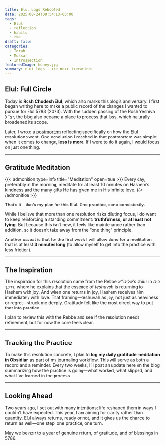 ```yaml
---
title: Elul Logs Rebooted
date: 2025-08-24T09:54:13+03:00
tags:
  - Elul
  - reflection
  - habits
  - אלול
draft: false
categories:
  - Torah
  - Mussar
  - Introspection
featuredImage: honey.jpg
summary: Elul logs - the next iteration!
---
```

## Elul: Full Circle

Today is **Rosh Chodesh Elul**, which also marks this blog’s anniversary. I first began writing here to make a public record of the changes I wanted to pursue for Elul 5783 (2023). With the sudden passing of the Rosh Yeshiva זצ״ל, the blog also became a place to process that loss, which naturally broadened its scope.

Later, I wrote a [postmortem](https://www.dewofyouryouth.com/post/elul-5783-postmortem/) reflecting specifically on how the Elul resolutions went. One conclusion I reached in that postmortem was simple: when it comes to change, **less is more**. If I were to do it again, I would focus on just one thing.

---

## Gratitude Meditation

{{< admonition type=info title="Meditation" open=true >}}
Every day, preferably in the morning, meditate for at least 10 minutes on Hashem’s kindness and the many gifts He has given me in His infinite love.
{{< /admonition >}}

That’s it—that’s my plan for this Elul. One practice, done consistently.

While I believe that more than one resolution risks diluting focus, I do want to keep reinforcing a standing commitment: **truthfulness, or at least not lying**. But because this isn’t new, it feels like maintenance rather than addition, so it doesn’t take away from the “one thing” principle.

Another caveat is that for the first week I will allow done for a meditation that is at least **3 minutes long** (to allow myself to get into the practice with less friction).

---

## The Inspiration

The inspiration for this resolution came from the Rebbe _שליט״א_’s shiur in _בים דרכך_, where he explains that the essence of _teshuvah_ is returning to Hashem with joy. And when one returns in joy, Hashem receives him immediately with love. That framing—teshuvah as joy, not just as heaviness or regret—struck me deeply. Gratitude felt like the most direct way to put that into practice.

I plan to review this with the Rebbe and see if the resolution needs refinement, but for now the core feels clear.

---

## Tracking the Practice

To make this resolution concrete, I plan to **log my daily gratitude meditation in Obsidian** as part of my journaling workflow. This will serve as both a record and a reminder. Every two weeks, I’ll post an update here on the blog summarizing how the practice is going—what worked, what slipped, and what I’ve learned in the process.

---

## Looking Ahead

Two years ago, I set out with many intentions; life reshaped them in ways I couldn’t have expected. This year, I am aiming for clarity rather than quantity. Elul always returns, ready or not, and it gives us the chance to return as well—one step, one practice, one turn.

May we be זוכה to a year of genuine return, of gratitude, and of blessings in 5786.